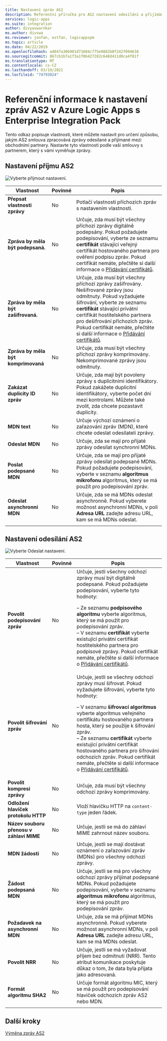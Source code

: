 ```yaml
---
title: Nastavení zpráv AS2
description: Referenční příručka pro AS2 nastavení odesílání a přijímání v Azure Logic Apps s Enterprise Integration Pack
services: logic-apps
ms.suite: integration
author: divyaswarnkar
ms.author: divswa
ms.reviewer: jonfan, estfan, logicappspm
ms.topic: article
ms.date: 04/22/2019
ms.openlocfilehash: ad047a30b901d71604c775e9882b0f242f094638
ms.sourcegitcommit: 867cb1b7a1f3a1f0b427282c648d411d0ca4f81f
ms.translationtype: MT
ms.contentlocale: cs-CZ
ms.lasthandoff: 03/19/2021
ms.locfileid: "74793024"
---
```

# <a name="reference-for-as2-message-settings-in-azure-logic-apps-with-enterprise-integration-pack"></a>Referenční informace k nastavení zpráv AS2 v Azure Logic Apps s Enterprise Integration Pack

Tento odkaz popisuje vlastnosti, které můžete nastavit pro určení způsobu, jakým AS2 smlouva zpracovává zprávy odesílané a přijímané mezi obchodními partnery. Nastavte tyto vlastnosti podle vaší smlouvy s partnerem, který s vámi vyměňuje zprávy.

<a name="AS2-incoming-messages"></a>

## <a name="as2-receive-settings"></a>Nastavení příjmu AS2

![Vyberte přijmout nastavení.](./media/logic-apps-enterprise-integration-as2-message-settings/receive-settings.png)

| Vlastnost | Povinné | Popis |
|----------|----------|-------------|
| **Přepsat vlastnosti zprávy** | No | Potlačí vlastnosti příchozích zpráv s nastavením vlastností. |
| **Zpráva by měla být podepsaná.** | No | Určuje, zda musí být všechny příchozí zprávy digitálně podepsány. Pokud požadujete podepisování, vyberte ze seznamu **certifikát** stávající veřejný certifikát hostovaného partnera pro ověření podpisu zpráv. Pokud certifikát nemáte, přečtěte si další informace o [Přidávání certifikátů](../logic-apps/logic-apps-enterprise-integration-certificates.md). |
| **Zpráva by měla být zašifrovaná.** | No | Určuje, zda musí být všechny příchozí zprávy zašifrovány. Nešifrované zprávy jsou odmítnuty. Pokud vyžadujete šifrování, vyberte ze seznamu **certifikát** stávající privátní certifikát hostitelského partnera pro dešifrování příchozích zpráv. Pokud certifikát nemáte, přečtěte si další informace o [Přidávání certifikátů](../logic-apps/logic-apps-enterprise-integration-certificates.md). |
| **Zpráva by měla být komprimovaná** | No | Určuje, zda musí být všechny příchozí zprávy komprimovány. Nekomprimované zprávy jsou odmítnuty. |
| **Zakázat duplicity ID zpráv** | No | Určuje, zda mají být povoleny zprávy s duplicitními identifikátory. Pokud zakážete duplicitní identifikátory, vyberte počet dní mezi kontrolami. Můžete také zvolit, zda chcete pozastavit duplicity. |
| **MDN text** | No | Určuje výchozí oznámení o zařazování zpráv (MDN), které chcete odeslat odesílateli zprávy. |
| **Odeslat MDN** | No | Určuje, zda se mají pro přijaté zprávy odesílat synchronní MDNs.  |
| **Poslat podepsané MDN** | No | Určuje, zda se mají pro přijaté zprávy odesílat podepsané MDNs. Pokud požadujete podepisování, vyberte v seznamu **algoritmus mikrofonu** algoritmus, který se má použít pro podepisování zpráv. |
| **Odeslat asynchronní MDN** | No | Určuje, zda se má MDNs odeslat asynchronně. Pokud vyberete možnost asynchronní MDNs, v poli **Adresa URL** zadejte adresu URL, kam se má MDNs odeslat. |
||||

<a name="AS2-outgoing-messages"></a>

## <a name="as2-send-settings"></a>Nastavení odesílání AS2

![Vyberte Odeslat nastavení.](./media/logic-apps-enterprise-integration-as2-message-settings/send-settings.png)

| Vlastnost | Povinné | Popis |
|----------|----------|-------------|
| **Povolit podepisování zpráv** | No | Určuje, jestli všechny odchozí zprávy musí být digitálně podepsané. Pokud požadujete podepisování, vyberte tyto hodnoty: <p>– Ze seznamu **podpisového algoritmu** vyberte algoritmus, který se má použít pro podepisování zpráv. <br>– V seznamu **certifikát** vyberte existující privátní certifikát hostitelského partnera pro podpisové zprávy. Pokud certifikát nemáte, přečtěte si další informace o [Přidávání certifikátů](../logic-apps/logic-apps-enterprise-integration-certificates.md). |
| **Povolit šifrování zpráv** | No | Určuje, jestli se všechny odchozí zprávy musí šifrovat. Pokud vyžadujete šifrování, vyberte tyto hodnoty: <p>– V seznamu **šifrovací algoritmus** vyberte algoritmus veřejného certifikátu hostovaného partnera hosta, který se použije k šifrování zpráv. <br>– Ze seznamu **certifikát** vyberte existující privátní certifikát hostovaného partnera pro šifrování odchozích zpráv. Pokud certifikát nemáte, přečtěte si další informace o [Přidávání certifikátů](../logic-apps/logic-apps-enterprise-integration-certificates.md). |
| **Povolit kompresi zprávy** | No | Určuje, zda musí být všechny odchozí zprávy komprimovány. |
| **Odložení hlaviček protokolu HTTP** | No | Vloží hlavičku HTTP na `content-type` jeden řádek. |
| **Název souboru přenosu v záhlaví MIME** | No | Určuje, jestli se má do záhlaví MIME zahrnout název souboru. |
| **MDN žádosti** | No | Určuje, jestli se mají dostávat oznámení o zařazování zpráv (MDNs) pro všechny odchozí zprávy. |
| **Žádost podepsaná MDN** | No | Určuje, jestli se má pro všechny odchozí zprávy přijímat podepsané MDNs. Pokud požadujete podepisování, vyberte v seznamu **algoritmus mikrofonu** algoritmus, který se má použít pro podepisování zpráv. |
| **Požadavek na asynchronní MDN** | No | Určuje, zda se má přijímat MDNs asynchronně. Pokud vyberete možnost asynchronní MDNs, v poli **Adresa URL** zadejte adresu URL, kam se má MDNs odeslat. |
| **Povolit NRR** | No | Určuje, jestli se má vyžadovat příjem bez odmítnutí (NRR). Tento atribut komunikace poskytuje důkaz o tom, že data byla přijata jako adresovaná. |
| **Formát algoritmu SHA2** | No | Určuje formát algoritmu MIC, který se má použít pro podepisování hlaviček odchozích zpráv AS2 nebo MDN. |
||||

## <a name="next-steps"></a>Další kroky

[Výměna zpráv AS2](../logic-apps/logic-apps-enterprise-integration-as2.md)
